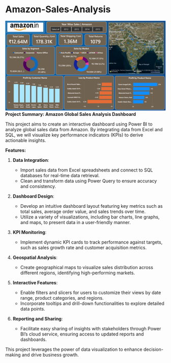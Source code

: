 # Amazon-Sales-Analysis
![logo](https://github.com/rachit7217/Amazon-Sales-Analysis/blob/main/Dashboard%2012%20Amazon%20Sales.png)
**Project Summary: Amazon Global Sales Analysis Dashboard**

This project aims to create an interactive dashboard using Power BI to analyze global sales data from Amazon. By integrating data from Excel and SQL, we will visualize key performance indicators (KPIs) to derive actionable insights. 

**Features:**

1. **Data Integration**: 
   - Import sales data from Excel spreadsheets and connect to SQL databases for real-time data retrieval.
   - Clean and transform data using Power Query to ensure accuracy and consistency.

2. **Dashboard Design**: 
   - Develop an intuitive dashboard layout featuring key metrics such as total sales, average order value, and sales trends over time.
   - Utilize a variety of visualizations, including bar charts, line graphs, and maps, to present data in a user-friendly manner.

3. **KPI Monitoring**: 
   - Implement dynamic KPI cards to track performance against targets, such as sales growth rate and customer acquisition metrics.

4. **Geospatial Analysis**: 
   - Create geographical maps to visualize sales distribution across different regions, identifying high-performing markets.

5. **Interactive Features**: 
   - Enable filters and slicers for users to customize their views by date range, product categories, and regions.
   - Incorporate tooltips and drill-down functionalities to explore detailed data points.

6. **Reporting and Sharing**: 
   - Facilitate easy sharing of insights with stakeholders through Power BI’s cloud service, ensuring access to updated reports and dashboards.

This project leverages the power of data visualization to enhance decision-making and drive business growth.
